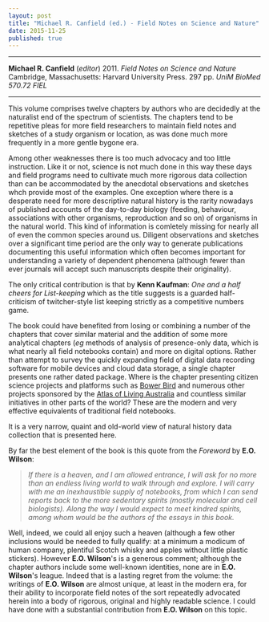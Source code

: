 ```yaml
---
layout: post
title: "Michael R. Canfield (ed.) - Field Notes on Science and Nature"
date: 2015-11-25
published: true
---
```




***
<b>Michael R. Canfield</b>  (*editor*)  2011. _Field Notes on Science and Nature_  Cambridge, Massachusetts: Harvard University Press.  297 pp. *UniM BioMed 570.72 FIEL*

***

This volume comprises twelve chapters by authors who are decidedly at the naturalist end of the spectrum of scientists.  The chapters tend to be repetitive pleas for more field researchers to maintain field notes and sketches of a study organism or location, as was done much more frequently in a more gentle bygone era.  

Among other weaknesses there is too much advocacy and too little instruction.  Like it or not, science is not much done in this way these days and field programs need to cultivate much more rigorous data collection than can be accommodated by the anecdotal observations and sketches whch provide most of the examples.  One exception where there is a desperate need for more descriptive natural history is the rarity nowadays of published accounts of the day-to-day biology (feeding, behaviour, associations with other organisms, reproduction and so on) of organisms in the natural world.  This kind of information is comletely missing for nearly all of even the common species around us.  Diligent observations and sketches over a significant time period are the only way to generate publications documenting this useful information which often becomes important for understanding a variety of dependent phenomena (although fewer than ever journals will accept such manuscripts despite their originality).

The only critical contribution is that by **Kenn Kaufman**: *One and a half cheers for List-keeping* which as the title suggests is a guarded half-criticism of twitcher-style list keeping strictly as a competitive numbers game.

The book could have benefited from losing or combining a number of the chapters that cover similar material and the addition of some more analytical chapters (*eg* methods of analysis of presence-only data, which is what nearly all field notebooks contain) and more on digital options. Rather than attempt to survey the quickly expanding field of digital data recording software for mobile devices and cloud data storage, a single chapter presents one rather dated package.  Where is the chapter presenting citizen science projects and platforms such as [Bower Bird](http://www.bowerbird.org.au/) and numerous other projects sponsored by the [Atlas of Living Australia](http://www.ala.org.au/) and countless similar initiatives in other parts of the world?  These are the modern and very effective equivalents of traditional field notebooks.

It is a very narrow, quaint and old-world view of natural history data collection that is presented here.

By far the best element of the book is this quote from the *Foreword* by **E.O. Wilson**:

> *If there is a heaven, and I am allowed entrance, I will ask for no more than an endless living world to walk through and explore.  I will carry with me an inexhaustible supply of notebooks, from which I can send reports back to the more sedentary spirits (mostly molecular and cell biologists). Along the way I would expect to meet kindred spirits, among whom would be the authors of the essays in this book.*

Well, indeed, we could all enjoy such a heaven (although a few other inclusions would be needed to fully qualify: at a minimum a modicum of human company, plentiful Scotch whisky and apples without little plastic stickers).  However **E.O. Wilson**'s is a generous comment; although the chapter authors include some well-known identities, none are in **E.O. Wilson**'s league.  Indeed that is a lasting regret from the volume: the writings of **E.O. Wilson** are almost unique, at least in the modern era, for their ability to incorporate field notes of the sort repeatedly advocated herein into a body of rigorous, original and highly readable science.  I could have done with a substantial contribution from **E.O. Wilson** on this topic.
